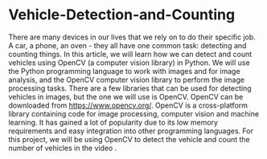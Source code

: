 # Vehicle-Detection-and-Counting
There are many devices in our lives that we rely on to do their specific job. A car, a phone, an oven - they all have one common task: detecting and counting things. In this article, we will learn how we can detect and count vehicles using OpenCV (a computer vision library) in Python. We will use the Python programming language to work with images and for image analysis, and the OpenCV computer vision library to perform the image processing tasks. There are a few libraries that can be used for detecting vehicles in images, but the one we will use is OpenCV. OpenCV can be downloaded from https://www.opencv.org/. OpenCV is a cross-platform library containing code for image processing, computer vision and machine learning. It has gained a lot of popularity due to its low memory requirements and easy integration into other programming languages. For this project, we will be using OpenCV to detect the vehicle and count the number of vehicles in the video . 
